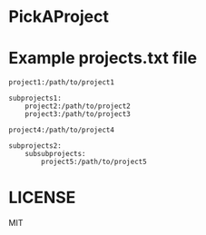 # PickAProject

# Example projects.txt file
```plain
project1:/path/to/project1

subprojects1:
    project2:/path/to/project2
    project3:/path/to/project3

project4:/path/to/project4

subprojects2:
    subsubprojects:
        project5:/path/to/project5
```

# LICENSE
MIT
